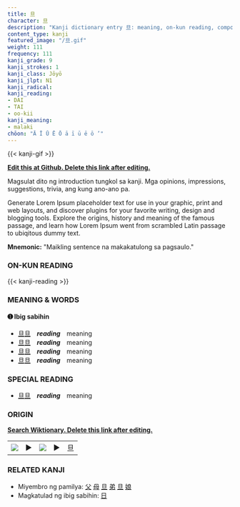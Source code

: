 ```yaml
---
title: 旦
character: 旦
description: "Kanji dictionary entry 旦: meaning, on-kun reading, compounds, origin, related kanji"
content_type: kanji
featured_image: "/旦.gif"
weight: 111
frequency: 111
kanji_grade: 9
kanji_strokes: 1
kanji_class: Jōyō
kanji_jlpt: N1
kanji_radical: 
kanji_reading: 
- DAI
- TAI
- oo-kii
kanji_meaning:
- malaki
chōon: "Ā Ī Ū Ē Ō ā ī ū ē ō ’"
---
```

[//]: # (Don't edit the line below. Kanji animated GIF code is automatically generated.)
{{< kanji-gif >}}

[//]: # (Edit below this line.)

**[Edit this at Github. Delete this link after editing.](https://github.com/tim0g/tim/tree/main/content/kanji/旦/index.md)**

Magsulat dito ng introduction tungkol sa kanji. Mga opinions, impressions, suggestions, trivia, ang kung ano-ano pa.

Generate Lorem Ipsum placeholder text for use in your graphic, print and web layouts, and discover plugins for your favorite writing, design and blogging tools. Explore the origins, history and meaning of the famous passage, and learn how Lorem Ipsum went from scrambled Latin passage to ubiqitous dummy text.
 
**Mnemonic:** "Maikling sentence na makakatulong sa pagsaulo."

### ON-KUN READING

[//]: # (Don't edit the line below. ON-KUN READING code is automatically generated.)
{{< kanji-reading >}}

### MEANING & WORDS

#### ➊ **Ibig sabihin**
  - [旦](../旦)[旦](../旦)　***reading***　meaning
  - [旦](../旦)[旦](../旦)　***reading***　meaning
  - [旦](../旦)[旦](../旦)　***reading***　meaning
  - [旦](../旦)[旦](../旦)　***reading***　meaning

### SPECIAL READING
  - [旦](../旦)[旦](../旦)　***reading***　meaning

### ORIGIN

**[Search Wiktionary. Delete this link after editing.](https://wiktionary.org/wiki/旦)**
<table class="kanji-table"><tr><td>
<img src="60px-旦-bronze.svg.png">
</td><td>▶</td><td>
<img src="60px-旦-oracle.svg.png">
</td><td>▶</td>
<td class="kanji-origin">旦</td>
</tr></table>

### RELATED KANJI
- Miyembro ng pamilya: [父](../父) [母](../母) [旦](../旦) [弟](../弟) [旦](../旦) [娘](../娘)
- Magkatulad ng ibig sabihin: [日](../日)
